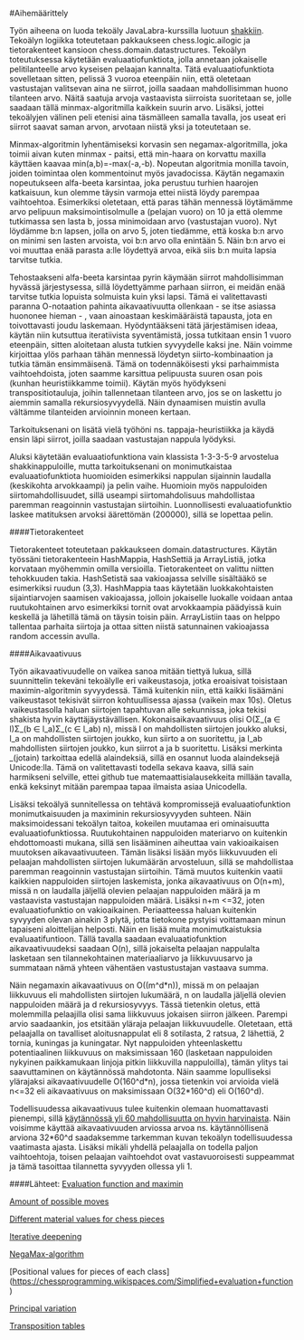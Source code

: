 #Aihemäärittely

Työn aiheena on luoda tekoäly JavaLabra-kurssilla luotuun [shakkiin](https://github.com/salsam/Samin-shakki). Tekoälyn logiikka toteutetaan pakkaukseen chess.logic.ailogic ja tietorakenteet kansioon chess.domain.datastructures. Tekoälyn toteutuksessa käytetään evaluaatiofunktiota, jolla annetaan jokaiselle pelitilanteelle arvo kyseisen pelaajan kannalta. Tätä evaluaatiofunktiota sovelletaan sitten, pelissä 3 vuoroa eteenpäin niin, että oletetaan vastustajan valitsevan aina ne siirrot, joilla saadaan mahdollisimman huono tilanteen arvo. Näitä saatuja arvoja vastaavista siirroista suoritetaan se, jolle saadaan tällä minmax-algoritmilla kaikkein suurin arvo. Lisäksi, jottei tekoälyjen välinen peli etenisi aina täsmälleen samalla tavalla, jos useat eri siirrot saavat saman arvon, arvotaan niistä yksi ja toteutetaan se.

Minmax-algoritmin lyhentämiseksi korvasin sen negamax-algoritmilla, joka toimii aivan kuten minmax - paitsi, että min-haara on korvattu maxilla käyttäen kaavaa min(a,b)=-max(-a,-b). Nopeutan algoritmia monilla tavoin, joiden toimintaa olen kommentoinut myös javadocissa. Käytän negamaxin nopeutukseen alfa-beeta karsintaa, joka perustuu turhien haarojen katkaisuun, kun olemme täysin varmoja ettei niistä löydy parempaa vaihtoehtoa. Esimerkiksi oletetaan, että paras tähän mennessä löytämämme arvo pelipuun maksimointisolmulle a (pelajan vuoro) on 10 ja että olemme tutkimassa sen lasta b, jossa minimoidaan arvo (vastustajan vuoro). Nyt löydämme b:n lapsen, jolla on arvo 5, joten tiedämme, että koska b:n arvo on minimi sen lasten arvoista, voi b:n arvo olla enintään 5. Näin b:n arvo ei voi muuttaa enää parasta a:lle löydettyä arvoa, eikä siis b:n muita lapsia tarvitse tutkia.

Tehostaakseni alfa-beeta karsintaa pyrin käymään siirrot mahdollisimman hyvässä järjestysessa, sillä löydettyämme parhaan siirron, ei meidän enää tarvitse tutkia lopuista solmuista kuin yksi lapsi. Tämä ei valitettavasti paranna O-notaation pahinta aikavaativuutta ollenkaan - se itse asiassa huononee hieman - , vaan ainoastaan keskimääräistä tapausta, jota en toivottavasti joudu laskemaan. Hyödyntääkseni tätä järjestämisen ideaa, käytän niin kutsuttua iteratiivista syventämistä, jossa tutkitaan ensin 1 vuoro eteenpäin, sitten aloitetaan alusta tutkien syvyydelle kaksi jne. Näin voimme kirjoittaa ylös parhaan tähän mennessä löydetyn siirto-kombinaation ja tutkia tämän ensimmäisenä. Tämä on todennäköisesti yksi parhaimmista vaihtoehdoista, joten saamme karsittua pelipuusta suuren osan pois (kunhan heuristiikkamme toimii). Käytän myös hyödykseni transpositiotauluja, joihin tallennetaan tilanteen arvo, jos se on laskettu jo aiemmin samalla rekursiosyvyydellä. Näin dynaamisen muistin avulla vältämme tilanteiden arvioinnin moneen kertaan.

Tarkoituksenani on lisätä vielä työhöni ns. tappaja-heuristiikka ja käydä ensin läpi siirrot, joilla saadaan vastustajan nappula lyödyksi.

Aluksi käytetään evaluaatiofunktiona vain klassista 1-3-3-5-9 arvostelua shakkinappuloille, mutta tarkoituksenani on monimutkaistaa evaluaatiofunktiota huomioiden esimerkiksi nappulan sijainnin laudalla (keskikohta arvokkaampi) ja pelin vaihe. Huomioin myös nappuloiden siirtomahdollisuudet, sillä useampi siirtomahdolisuus mahdollistaa paremman reagoinnin vastustajan siirtoihin. Luonnollisesti evaluaatiofunktio laskee matituksen arvoksi äärettömän (200000), sillä se lopettaa pelin.

####Tietorakenteet

Tietorakenteet toteutetaan pakkaukseen domain.datastructures. Käytän työssäni tietorakenteein HashMappia, HashSettiä ja ArrayListiä, jotka korvataan myöhemmin omilla versioilla. Tietorakenteet on valittu niitten tehokkuuden takia. HashSetistä saa vakioajassa selville sisältääkö se esimerkiksi ruudun (3,3). HashMappia taas käytetään luokkakohtaisten sijaintiarvojen saamisen vakioajassa, jolloin jokaiselle luokalle voidaan antaa ruutukohtainen arvo esimerkiksi tornit ovat arvokkaampia päädyissä kuin keskellä ja lähetillä tämä on täysin toisin päin. ArrayListiin taas on helppo tallentaa parhaita siirtoja ja ottaa sitten niistä satunnainen vakioajassa random accessin avulla.

####Aikavaativuus

Työn aikavaativuudelle on vaikea sanoa mitään tiettyä lukua, sillä suunnittelin tekeväni tekoälylle eri vaikeustasoja, jotka eroaisivat toisistaan maximin-algoritmin syvyydessä. Tämä kuitenkin niin, että kaikki lisäämäni vaikeustasot tekisivät siirron kohtuullisessa ajassa (vaikein max 10s). Oletus vaikeustasolla haluan siirtojen tapahtuvan alle sekunnissa, joka tekisi shakista hyvin käyttäjäystävällisen. Kokonaisaikavaativuus olisi O(Σ\_(a ∈ l)Σ\_(b ∈ l\_a)Σ\_(c ∈ l\_ab) n), missä l on mahdollisten siirtojen joukko aluksi, l\_a on mahdollisten siirtojen joukko, kun siirto a on suoritettu, ja l\_ab mahdollisten siirtojen joukko, kun siirrot a ja b suoritettu. Lisäksi merkinta \_(jotain) tarkoittaa edellä alaindeksiä, sillä en osannut luoda alaindeksejä Unicode:lla. Tämä on valitettavasti todella sekava kaava, sillä sain harmikseni selville, ettei github tue matemaattisialausekkeita millään tavalla, enkä keksinyt mitään parempaa tapaa ilmaista asiaa Unicodella. 

Lisäksi tekoälyä sunnitellessa on tehtävä kompromissejä evaluaatiofunktion monimutkaisuuden ja maximinin rekursiosyvyyden suhteen. Näin maksimoidessani tekoälyn taitoa, kokeilen muutamaa eri ominaisuutta evaluaatiofunktiossa. Ruutukohtainen  nappuloiden materiarvo on kuitenkin ehdottomoasti mukana, sillä sen lisääminen aiheuttaa vain vakioaikaisen muutoksen aikavaativuuteen. Tämän lisäksi lisään myös liikkuvuuden eli pelaajan mahdollisten siirtojen lukumäärän arvosteluun, sillä se mahdollistaa paremman reagoinnin vastustajan siirtoihin. Tämä muutos kuitenkin vaatii kaikkien nappuloiden siirtojen laskemista, jonka aikavaativuus on O(n+m), missä n on laudalla jäljellä olevien pelaajan nappuloiden määrä ja m vastaavista vastustajan nappuloiden määrä. Lisäksi n+m <=32, joten evaluaatiofunktio on vakioaikainen. Periaatteessa haluan kuitenkin syvyyden olevan ainakin 3 plytä, jotta tietokone pystyisi voittamaan minun tapaiseni aloittelijan helposti. Näin en lisää muita monimutkaistuksia evaluaatifuntioon. Tällä tavalla saadaan evaluaatiofunktion aikavaativuudeksi saadaan O(n), sillä jokaiselta pelaajan nappulalta lasketaan sen tilannekohtainen materiaaliarvo ja liikkuvuusarvo ja summataan nämä yhteen vähentäen vastustustajan vastaava summa.

Näin negamaxin aikavaativuus on O((m^d\*n)), missä m on pelaajan liikkuvuus eli mahdollisten siirtojen lukumäärä, n on laudalla jäljellä olevien nappuloiden määrä ja d rekursiosyvyys. Tässä tietenkin oletus, että molemmilla pelaajilla olisi sama liikkuvuus jokaisen siirron jälkeen. Parempi arvio saadaankin, jos etsitään yläraja pelaajan liikkuvuudelle. Oletetaan, että pelaajalla on tavalliset aloitusnappulat eli 8 sotilasta, 2 ratsua, 2 lähettiä, 2 tornia, kuningas ja kuningatar. Nyt nappuloiden yhteenlaskettu potentiaalinen liikkuvuus on maksimissaan 160 (lasketaan nappuloiden nykyinen paikkamukaan linjoja pitkin liikkuvilla nappuloilla), tämän ylitys tai saavuttaminen on käytännössä mahdotonta. Näin saamme lopulliseksi ylärajaksi aikavaativuudelle O(160^d\*n), jossa tietenkin voi arvioida vielä n<=32 eli aikavaativuus on maksimissaan O(32\*160^d) eli O(160^d). 

Todellisuudessa aikavaativuus tulee kuitenkin olemaan huomattavasti pienempi, sillä [käytännössä yli 60 mahdollisuutta on hyvin harvinaista](https://www.chess.com/chessopedia/view/mathematics-and-chess). Näin voisimme käyttää aikavaativuuden arviossa arvoa ns. käytännöllisenä arviona 32\*60^d saadaksemme tarkemman kuvan tekoälyn todellisuudessa vaatimasta ajasta. Lisäksi mikäli yhdellä pelaajalla on todella paljon vaihtoehtoja, toisen pelaajan vaihtoehdot ovat vastavuoroisesti suppeammat ja tämä tasoittaa tilannetta syvyyden ollessa yli 1.

####Lähteet:
[Evaluation function and maximin](https://chessprogramming.wikispaces.com/Evaluation)

[Amount of possible moves](https://www.chess.com/chessopedia/view/mathematics-and-chess)

[Different material values for chess pieces](https://en.wikipedia.org/wiki/Chess_piece_relative_value)

[Iterative deepening](https://en.wikipedia.org/wiki/Iterative_deepening_depth-first_search)

[NegaMax-algorithm](https://en.wikipedia.org/wiki/Negamax)

[Positional values for pieces of each class] (https://chessprogramming.wikispaces.com/Simplified+evaluation+function)

[Principal variation](https://chessprogramming.wikispaces.com/Principal+variation?responseToken=9eebfa4cd8351cf79afdf2a772da9d99)

[Transposition tables](https://en.wikipedia.org/wiki/Transposition_table)
